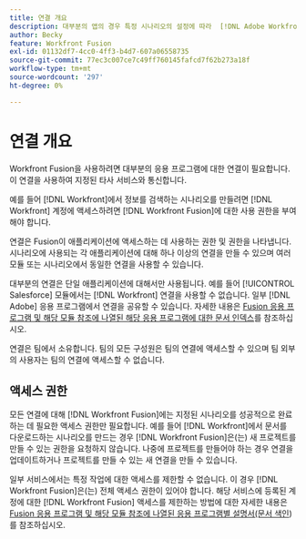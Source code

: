```yaml
---
title: 연결 개요
description: 대부분의 앱의 경우 특정 시나리오의 설정에 따라  [!DNL Adobe Workfront Fusion] 이(가) 지정된 타사 서비스와 통신할 수 있는 연결을 만들어야 합니다.
author: Becky
feature: Workfront Fusion
exl-id: 01132df7-4cc0-4ff3-b4d7-607a06558735
source-git-commit: 77ec3c007ce7c49ff760145fafcd7f62b273a18f
workflow-type: tm+mt
source-wordcount: '297'
ht-degree: 0%

---
```


# 연결 개요

Workfront Fusion을 사용하려면 대부분의 응용 프로그램에 대한 연결이 필요합니다.  이 연결을 사용하여 지정된 타사 서비스와 통신합니다.

예를 들어 [!DNL Workfront]에서 정보를 검색하는 시나리오를 만들려면 [!DNL Workfront] 계정에 액세스하려면 [!DNL Workfront Fusion]에 대한 사용 권한을 부여해야 합니다.

연결은 Fusion이 애플리케이션에 액세스하는 데 사용하는 권한 및 권한을 나타냅니다. 시나리오에 사용되는 각 애플리케이션에 대해 하나 이상의 연결을 만들 수 있으며 여러 모듈 또는 시나리오에서 동일한 연결을 사용할 수 있습니다.

대부분의 연결은 단일 애플리케이션에 대해서만 사용됩니다. 예를 들어 [!UICONTROL Salesforce] 모듈에서는 [!DNL Workfront] 연결을 사용할 수 없습니다. 일부 [!DNL Adobe] 응용 프로그램에서 연결을 공유할 수 있습니다. 자세한 내용은 [Fusion 응용 프로그램 및 해당 모듈 참조에 나열된 해당 응용 프로그램에 대한 문서 인덱스](/help/workfront-fusion/references/apps-and-modules/apps-and-modules-toc.md)를 참조하십시오.

연결은 팀에서 소유합니다. 팀의 모든 구성원은 팀의 연결에 액세스할 수 있으며 팀 외부의 사용자는 팀의 연결에 액세스할 수 없습니다.

## 액세스 권한

모든 연결에 대해 [!DNL Workfront Fusion]에는 지정된 시나리오를 성공적으로 완료하는 데 필요한 액세스 권한만 필요합니다. 예를 들어 [!DNL Workfront]에서 문서를 다운로드하는 시나리오를 만드는 경우 [!DNL Workfront Fusion]은(는) 새 프로젝트를 만들 수 있는 권한을 요청하지 않습니다. 나중에 프로젝트를 만들어야 하는 경우 연결을 업데이트하거나 프로젝트를 만들 수 있는 새 연결을 만들 수 있습니다.

일부 서비스에서는 특정 작업에 대한 액세스를 제한할 수 없습니다. 이 경우 [!DNL Workfront Fusion]은(는) 전체 액세스 권한이 있어야 합니다. 해당 서비스에 등록된 계정에 대한 [!DNL Workfront Fusion] 액세스를 제한하는 방법에 대한 자세한 내용은 [Fusion 응용 프로그램 및 해당 모듈 참조에 나열된 응용 프로그램별 설명서(문서 색인](/help/workfront-fusion/references/apps-and-modules/apps-and-modules-toc.md))를 참조하십시오.
